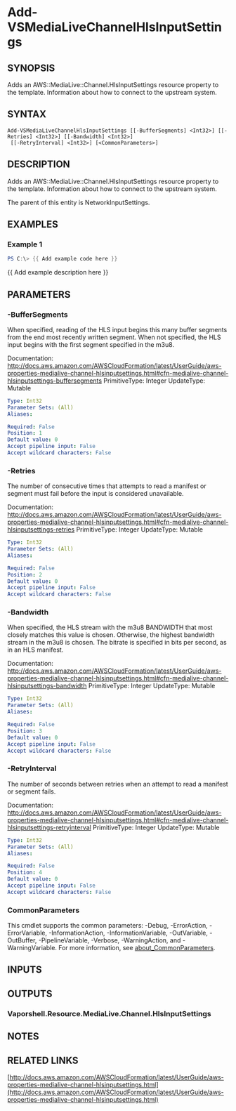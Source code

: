 # Add-VSMediaLiveChannelHlsInputSettings

## SYNOPSIS
Adds an AWS::MediaLive::Channel.HlsInputSettings resource property to the template.
Information about how to connect to the upstream system.

## SYNTAX

```
Add-VSMediaLiveChannelHlsInputSettings [[-BufferSegments] <Int32>] [[-Retries] <Int32>] [[-Bandwidth] <Int32>]
 [[-RetryInterval] <Int32>] [<CommonParameters>]
```

## DESCRIPTION
Adds an AWS::MediaLive::Channel.HlsInputSettings resource property to the template.
Information about how to connect to the upstream system.

The parent of this entity is NetworkInputSettings.

## EXAMPLES

### Example 1
```powershell
PS C:\> {{ Add example code here }}
```

{{ Add example description here }}

## PARAMETERS

### -BufferSegments
When specified, reading of the HLS input begins this many buffer segments from the end most recently written segment.
When not specified, the HLS input begins with the first segment specified in the m3u8.

Documentation: http://docs.aws.amazon.com/AWSCloudFormation/latest/UserGuide/aws-properties-medialive-channel-hlsinputsettings.html#cfn-medialive-channel-hlsinputsettings-buffersegments
PrimitiveType: Integer
UpdateType: Mutable

```yaml
Type: Int32
Parameter Sets: (All)
Aliases:

Required: False
Position: 1
Default value: 0
Accept pipeline input: False
Accept wildcard characters: False
```

### -Retries
The number of consecutive times that attempts to read a manifest or segment must fail before the input is considered unavailable.

Documentation: http://docs.aws.amazon.com/AWSCloudFormation/latest/UserGuide/aws-properties-medialive-channel-hlsinputsettings.html#cfn-medialive-channel-hlsinputsettings-retries
PrimitiveType: Integer
UpdateType: Mutable

```yaml
Type: Int32
Parameter Sets: (All)
Aliases:

Required: False
Position: 2
Default value: 0
Accept pipeline input: False
Accept wildcard characters: False
```

### -Bandwidth
When specified, the HLS stream with the m3u8 BANDWIDTH that most closely matches this value is chosen.
Otherwise, the highest bandwidth stream in the m3u8 is chosen.
The bitrate is specified in bits per second, as in an HLS manifest.

Documentation: http://docs.aws.amazon.com/AWSCloudFormation/latest/UserGuide/aws-properties-medialive-channel-hlsinputsettings.html#cfn-medialive-channel-hlsinputsettings-bandwidth
PrimitiveType: Integer
UpdateType: Mutable

```yaml
Type: Int32
Parameter Sets: (All)
Aliases:

Required: False
Position: 3
Default value: 0
Accept pipeline input: False
Accept wildcard characters: False
```

### -RetryInterval
The number of seconds between retries when an attempt to read a manifest or segment fails.

Documentation: http://docs.aws.amazon.com/AWSCloudFormation/latest/UserGuide/aws-properties-medialive-channel-hlsinputsettings.html#cfn-medialive-channel-hlsinputsettings-retryinterval
PrimitiveType: Integer
UpdateType: Mutable

```yaml
Type: Int32
Parameter Sets: (All)
Aliases:

Required: False
Position: 4
Default value: 0
Accept pipeline input: False
Accept wildcard characters: False
```

### CommonParameters
This cmdlet supports the common parameters: -Debug, -ErrorAction, -ErrorVariable, -InformationAction, -InformationVariable, -OutVariable, -OutBuffer, -PipelineVariable, -Verbose, -WarningAction, and -WarningVariable. For more information, see [about_CommonParameters](http://go.microsoft.com/fwlink/?LinkID=113216).

## INPUTS

## OUTPUTS

### Vaporshell.Resource.MediaLive.Channel.HlsInputSettings
## NOTES

## RELATED LINKS

[http://docs.aws.amazon.com/AWSCloudFormation/latest/UserGuide/aws-properties-medialive-channel-hlsinputsettings.html](http://docs.aws.amazon.com/AWSCloudFormation/latest/UserGuide/aws-properties-medialive-channel-hlsinputsettings.html)

